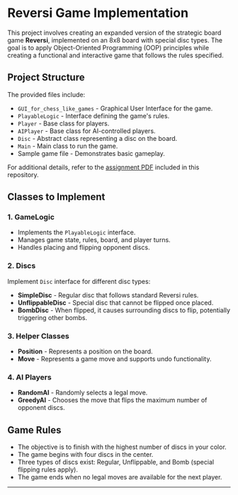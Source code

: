 # Reversi Game Implementation

This project involves creating an expanded version of the strategic board game **Reversi**, implemented on an 8x8 board with special disc types. The goal is to apply Object-Oriented Programming (OOP) principles while creating a functional and interactive game that follows the rules specified.

## Project Structure

The provided files include:

- `GUI_for_chess_like_games` - Graphical User Interface for the game.
- `PlayableLogic` - Interface defining the game's rules.
- `Player` - Base class for players.
- `AIPlayer` - Base class for AI-controlled players.
- `Disc` - Abstract class representing a disc on the board.
- `Main` - Main class to run the game.
- Sample game file - Demonstrates basic gameplay.

For additional details, refer to the [assignment PDF](מימוש%20משחק%20רברסי.pdf) included in this repository.

## Classes to Implement

### 1. GameLogic
- Implements the `PlayableLogic` interface.
- Manages game state, rules, board, and player turns.
- Handles placing and flipping opponent discs.

### 2. Discs
Implement `Disc` interface for different disc types:
- **SimpleDisc** - Regular disc that follows standard Reversi rules.
- **UnflippableDisc** - Special disc that cannot be flipped once placed.
- **BombDisc** - When flipped, it causes surrounding discs to flip, potentially triggering other bombs.

### 3. Helper Classes
- **Position** - Represents a position on the board.
- **Move** - Represents a game move and supports undo functionality.

### 4. AI Players
- **RandomAI** - Randomly selects a legal move.
- **GreedyAI** - Chooses the move that flips the maximum number of opponent discs.

## Game Rules

- The objective is to finish with the highest number of discs in your color.
- The game begins with four discs in the center.
- Three types of discs exist: Regular, Unflippable, and Bomb (special flipping rules apply).
- The game ends when no legal moves are available for the next player.



---

